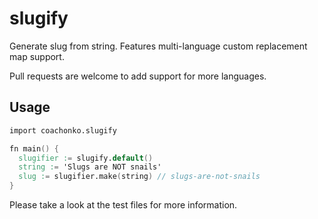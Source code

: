 # slugify

Generate slug from string. Features multi-language custom replacement map support.

Pull requests are welcome to add support for more languages.

## Usage

```V
import coachonko.slugify

fn main() {
  slugifier := slugify.default()
  string := 'Slugs are NOT snails'
  slug := slugifier.make(string) // slugs-are-not-snails
}
```

Please take a look at the test files for more information.
